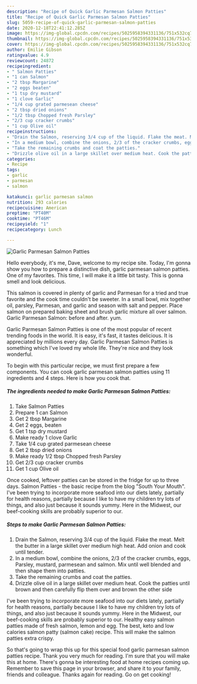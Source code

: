 ```yaml
---
description: "Recipe of Quick Garlic Parmesan Salmon Patties"
title: "Recipe of Quick Garlic Parmesan Salmon Patties"
slug: 5059-recipe-of-quick-garlic-parmesan-salmon-patties
date: 2020-12-18T22:41:12.285Z
image: https://img-global.cpcdn.com/recipes/5025958394331136/751x532cq70/garlic-parmesan-salmon-patties-recipe-main-photo.jpg
thumbnail: https://img-global.cpcdn.com/recipes/5025958394331136/751x532cq70/garlic-parmesan-salmon-patties-recipe-main-photo.jpg
cover: https://img-global.cpcdn.com/recipes/5025958394331136/751x532cq70/garlic-parmesan-salmon-patties-recipe-main-photo.jpg
author: Emilie Gibson
ratingvalue: 4.9
reviewcount: 24872
recipeingredient:
- " Salmon Patties"
- "1 can Salmon"
- "2 tbsp Margarine"
- "2 eggs beaten"
- "1 tsp dry mustard"
- "1 clove Garlic"
- "1/4 cup grated parmesean cheese"
- "2 tbsp dried onions"
- "1/2 tbsp Chopped fresh Parsley"
- "2/3 cup cracker crumbs"
- "1 cup Olive oil"
recipeinstructions:
- "Drain the Salmon, reserving 3/4 cup of the liquid. Flake the meat. Melt the butter in a large skillet over medium high heat. Add onion and cook until tender."
- "In a medium bowl, combine the onions, 2/3 of the cracker crumbs, eggs, Parsley, mustard, parmesean and salmon. Mix until well blended and then shape them into patties."
- "Take the remaining crumbs and coat the patties."
- "Drizzle olive oil in a large skillet over medium heat. Cook the patties until brown and then carefully flip them over and brown the other side"
categories:
- Recipe
tags:
- garlic
- parmesan
- salmon

katakunci: garlic parmesan salmon 
nutrition: 293 calories
recipecuisine: American
preptime: "PT40M"
cooktime: "PT46M"
recipeyield: "1"
recipecategory: Lunch

---
```



![Garlic Parmesan Salmon Patties](https://img-global.cpcdn.com/recipes/5025958394331136/751x532cq70/garlic-parmesan-salmon-patties-recipe-main-photo.jpg)

Hello everybody, it's me, Dave, welcome to my recipe site. Today, I'm gonna show you how to prepare a distinctive dish, garlic parmesan salmon patties. One of my favorites. This time, I will make it a little bit tasty. This is gonna smell and look delicious.

This salmon is covered in plenty of garlic and Parmesan for a tried and true favorite and the cook time couldn&#39;t be sweeter. In a small bowl, mix together oil, parsley, Parmesan, and garlic and season with salt and pepper. Place salmon on prepared baking sheet and brush garlic mixture all over salmon. Garlic Parmesan Salmon: before and after. yum.

Garlic Parmesan Salmon Patties is one of the most popular of recent trending foods in the world. It is easy, it's fast, it tastes delicious. It is appreciated by millions every day. Garlic Parmesan Salmon Patties is something which I've loved my whole life. They're nice and they look wonderful.


To begin with this particular recipe, we must first prepare a few components. You can cook garlic parmesan salmon patties using 11 ingredients and 4 steps. Here is how you cook that.

<!--inarticleads1-->

##### The ingredients needed to make Garlic Parmesan Salmon Patties:

1. Take  Salmon Patties
1. Prepare 1 can Salmon
1. Get 2 tbsp Margarine
1. Get 2 eggs, beaten
1. Get 1 tsp dry mustard
1. Make ready 1 clove Garlic
1. Take 1/4 cup grated parmesean cheese
1. Get 2 tbsp dried onions
1. Make ready 1/2 tbsp Chopped fresh Parsley
1. Get 2/3 cup cracker crumbs
1. Get 1 cup Olive oil


Once cooked, leftover patties can be stored in the fridge for up to three days. Salmon Patties - the basic recipe from the blog &#34;South Your Mouth&#34;. I&#39;ve been trying to incorporate more seafood into our diets lately, partially for health reasons, partially because I like to have my children try lots of things, and also just because it sounds yummy. Here in the Midwest, our beef-cooking skills are probably superior to our. 

<!--inarticleads2-->

##### Steps to make Garlic Parmesan Salmon Patties:

1. Drain the Salmon, reserving 3/4 cup of the liquid. Flake the meat. Melt the butter in a large skillet over medium high heat. Add onion and cook until tender.
1. In a medium bowl, combine the onions, 2/3 of the cracker crumbs, eggs, Parsley, mustard, parmesean and salmon. Mix until well blended and then shape them into patties.
1. Take the remaining crumbs and coat the patties.
1. Drizzle olive oil in a large skillet over medium heat. Cook the patties until brown and then carefully flip them over and brown the other side


I&#39;ve been trying to incorporate more seafood into our diets lately, partially for health reasons, partially because I like to have my children try lots of things, and also just because it sounds yummy. Here in the Midwest, our beef-cooking skills are probably superior to our. Healthy easy salmon patties made of fresh salmon, lemon and egg. The best, keto and low calories salmon patty (salmon cake) recipe. This will make the salmon patties extra crispy. 

So that's going to wrap this up for this special food garlic parmesan salmon patties recipe. Thank you very much for reading. I'm sure that you will make this at home. There's gonna be interesting food at home recipes coming up. Remember to save this page in your browser, and share it to your family, friends and colleague. Thanks again for reading. Go on get cooking!
